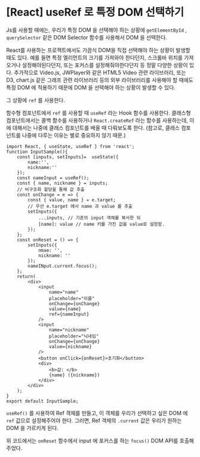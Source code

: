 # [React] useRef 로 특정 DOM 선택하기

Js를 사용할 때에는, 우리가 특정 DOM 을 선택해야 하는 상황에 `getElementById` , `querySelector` 같은 DOM Selector 함수를 사용해서 DOM 을 선택한다. 

React를 사용하는 프로젝트에서도 가끔식 DOM을 직접 선택해야 하는 상황이 발생할 때도 있다. 예를 들면 특정 엘리먼트의 크기를 가져와야 한다던지, 스크롤바 위치를 가져오거나 설정해야된다던지, 또는 포커스를 설정해줘야한다던지 등 정말 다양한 상황이 있다. 추가적으로 Video.js, JWPlayer와 같은 HTML5 Video 관련 라이브러리, 또는 D3, chart.js 같은 그래프 관련 라이브러리 등의 외부 라이브러리를 사용해야 할 때에도 특정 DOM 에 적용하기 때문에 DOM 을 선택해야 하는 상황이 발생할 수 있다. 

그 상황에 `ref` 를 사용한다.

함수형 컴포넌트에서 `ref` 를 사용할 때 `useRef` 라는 Hook 함수를 사용한다. 클래스형 컴포넌트에서는 콜백 함수를 사용하거나 `React.createRef` 라는 함수를 사용하는데, 이에 대해서는 나중에 클래스 컴포넌트를 배울 때 다뤄보도록 한다. (참고로, 클래스 컴포넌트를 나중에 다루는 이유는 별로 중요하지 않기 때문.)

```React
import React, { useState, useRef } from 'react';
function InputSample(){
    const [inputs, setInputs]=  useState({
        name:'',
        nickname:''
    });
    const nameInput = useRef();
    const { name, nickname } = inputs;
    // 비구조화 할당을 통해 값 추출
    const onChange = e => {
        const { value, name } = e.target; 
        // 우선 e.target 에서 name 과 value 를 추출
        setInputs({
            ...inputs, // 기존의 input 객체를 복사한 뒤
            [name]: value // name 키를 가진 값을 value로 설정함. 
        });
    };
    const onReset = () => {
        setInputs({
            nmae: '',
            nickname: ''
        });
        nameINput.current.focus();
    };
    return(
    	<div>
        	<input
                name="name"
                placeholder="이름"
                onChange={onChange}
                value={name}
                ref={nameInput}
            />
            <input
                name="nickname"
                placeholder="닉네임"
                onChange={onChange}
                value={nickname}
            />
            <button onClick={onReset}>초기화</button>
            <div>
            	<b>값: </b>
                {name} ({nickname})
            </div>
        </div>
    );
}
export default InputSample;
```

`useRef()` 를 사용하여 Ref 객체를 만들고, 이 객체를 우리가 선택하고 싶은 DOM 에 `ref` 값으로 설정해주어야 한다. 그러면, Ref 객체의 `.current` 값은 우리가 원하는 DOM 을 가르키게 된다.

위 코드에서는 `onReset` 함수에서 input 에 포커스를 하는 `focus()` DOM API를 호출해주었다. 